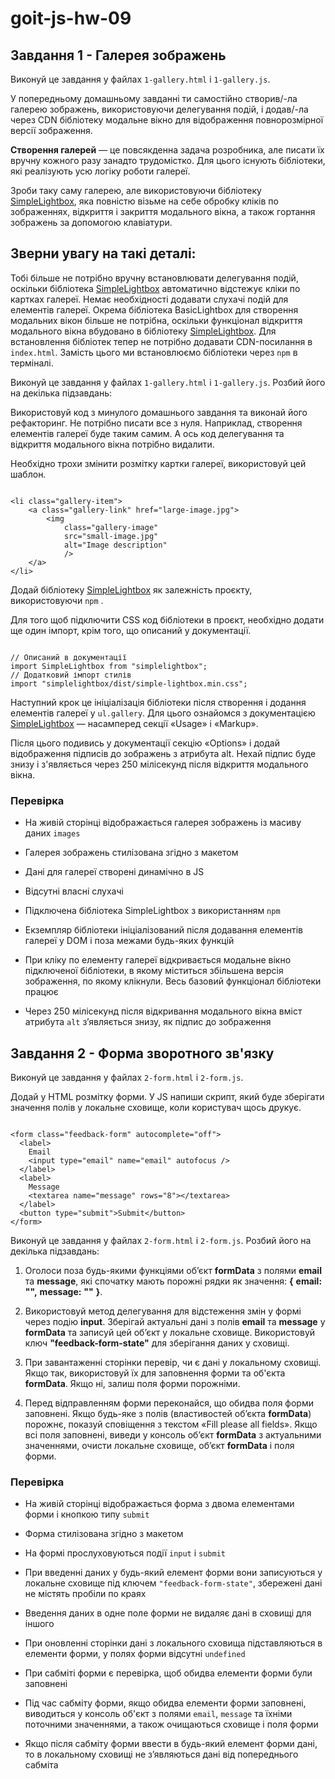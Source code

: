 # goit-js-hw-09

## Завдання 1 - Галерея зображень

Виконуй це завдання у файлах `1-gallery.html` і `1-gallery.js`.

У попередньому домашньому завданні ти самостійно створив/-ла галерею зображень,
використовуючи делегування подій, і додав/-ла через CDN бібліотеку модальне
вікно для відображення повнорозмірної версії зображення.

**Створення галерей** — це повсякденна задача розробника, але писати їх вручну
кожного разу занадто трудомістко. Для цього існують бібліотеки, які реалізують
усю логіку роботи галереї.

Зроби таку саму галерею, але використовуючи бібліотеку
[SimpleLightbox](https://simplelightbox.com/), яка повністю візьме на себе
обробку кліків по зображеннях, відкриття і закриття модального вікна, а також
гортання зображень за допомогою клавіатури.

## Зверни увагу на такі деталі:

Тобі більше не потрібно вручну встановлювати делегування подій, оскільки
бібліотека [SimpleLightbox](https://simplelightbox.com/) автоматично відстежує
кліки по картках галереї. Немає необхідності додавати слухачі подій для
елементів галереї. Окрема бібліотека BasicLightbox для створення модальних вікон
більше не потрібна, оскільки функціонал відкриття модального вікна вбудовано в
бібліотеку [SimpleLightbox](https://simplelightbox.com/). Для встановлення
бібліотек тепер не потрібно додавати CDN-посилання в `index.html`. Замість цього
ми встановлюємо бібліотеки через `npm` в терміналі.

Виконуй це завдання у файлах `1-gallery.html` і `1-gallery.js`. Розбий його на
декілька підзавдань:

Використовуй код з минулого домашнього завдання та виконай його рефакторинг. Не
потрібно писати все з нуля. Наприклад, створення елементів галереї буде таким
самим. А ось код делегування та відкриття модального вікна потрібно видалити.

Необхідно трохи змінити розмітку картки галереї, використовуй цей шаблон.

```

<li class="gallery-item">
	<a class="gallery-link" href="large-image.jpg">
		<img
			class="gallery-image"
			src="small-image.jpg"
			alt="Image description"
			/>
	</a>
</li>

```

Додай бібліотеку [SimpleLightbox](https://simplelightbox.com/) як залежність
проєкту, використовуючи `npm` .

Для того щоб підключити CSS код бібліотеки в проєкт, необхідно додати ще один
імпорт, крім того, що описаний у документації.

```

// Описаний в документації
import SimpleLightbox from "simplelightbox";
// Додатковий імпорт стилів
import "simplelightbox/dist/simple-lightbox.min.css";

```

Наступний крок це ініціалізація бібліотеки після створення і додання елементів
галереї у `ul.gallery`. Для цього ознайомся з документацією
[SimpleLightbox](https://simplelightbox.com/) — насамперед секції «Usage» і
«Markup».

Після цього подивись у документації секцію «Options» і додай відображення
підписів до зображень з атрибута alt. Нехай підпис буде знизу і з'являється
через 250 мілісекунд після відкриття модального вікна.

### Перевірка

- На живій сторінці відображається галерея зображень із масиву даних `images`
- Галерея зображень стилізована згідно з макетом

- Дані для галереї створені динамічно в JS

- Відсутні власні слухачі

- Підключена бібліотека SimpleLightbox з використанням `npm`

- Екземпляр бібліотеки ініціалізований після додавання елементів галереї у DOM і
  поза межами будь-яких функцій

- При кліку по елементу галереї відкривається модальне вікно підключеної
  бібліотеки, в якому міститься збільшена версія зображення, по якому клікнули.
  Весь базовий функціонал бібліотеки працює

- Через 250 мілісекунд після відкривання модального вікна вміст атрибута `alt`
  з’являється знизу, як підпис до зображення

## Завдання 2 - Форма зворотного зв'язку

Виконуй це завдання у файлах `2-form.html` і `2-form.js`.

Додай у HTML розмітку форми. У JS напиши скрипт, який буде зберігати значення
полів у локальне сховище, коли користувач щось друкує.

```

<form class="feedback-form" autocomplete="off">
  <label>
    Email
    <input type="email" name="email" autofocus />
  </label>
  <label>
    Message
    <textarea name="message" rows="8"></textarea>
  </label>
  <button type="submit">Submit</button>
</form>

```

Виконуй це завдання у файлах `2-form.html` і `2-form.js`. Розбий його на
декілька підзавдань:

1. Оголоси поза будь-якими функціями об’єкт **formData** з полями **email** та
   **message**, які спочатку мають порожні рядки як значення: **{** **email:**
   **"",** **message:** **""** **}**.

2. Використовуй метод делегування для відстеження змін у формі через подію
   **input**. Зберігай актуальні дані з полів **email** та **message** у
   **formData** та записуй цей об’єкт у локальне сховище. Використовуй ключ
   **"feedback-form-state"** для зберігання даних у сховищі.

3. При завантаженні сторінки перевір, чи є дані у локальному сховищі. Якщо так,
   використовуй їх для заповнення форми та об'єкта **formData**. Якщо ні, залиш
   поля форми порожніми.

4. Перед відправленням форми переконайся, що обидва поля форми заповнені. Якщо
   будь-яке з полів (властивостей об’єкта **formData**) порожнє, показуй
   сповіщення з текстом «Fill please all fields». Якщо всі поля заповнені,
   виведи у консоль об’єкт **formData** з актуальними значеннями, очисти
   локальне сховище, об’єкт **formData** і поля форми.

### Перевірка

- На живій сторінці відображається форма з двома елементами форми і кнопкою типу
  `submit`

- Форма стилізована згідно з макетом

- На формі прослуховуються події `input` і `submit`

- При введенні даних у будь-який елемент форми вони записуються у локальне
  сховище під ключем `"feedback-form-state"`, збережені дані не містять пробіли
  по краях

- Введення даних в одне поле форми не видаляє дані в сховищі для іншого

- При оновленні сторінки дані з локального сховища підставляються в елементи
  форми, у полях форми відсутні `undefined`

- При сабміті форми є перевірка, щоб обидва елементи форми були заповнені

- Під час сабміту форми, якщо обидва елементи форми заповнені, виводиться у
  консоль об'єкт з полями `email`, `message` та їхніми поточними значеннями, а
  також очищаються сховище і поля форми

- Якщо після сабміту форми ввести в будь-який елемент форми дані, то в
  локальному сховищі не з’являються дані від попереднього сабміта
